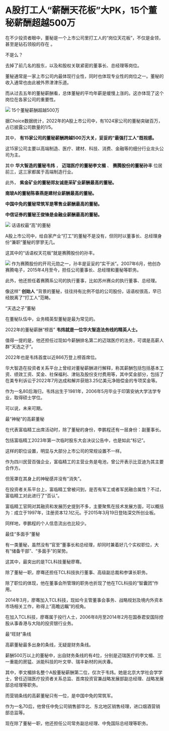 

# A股打工人“薪酬天花板”大PK，15个董秘薪酬超越500万

在不少投资者眼中，董秘是一个上市公司里打工人的“岗位天花板”，不仅是金领，甚至是钻石领般的存在 。

不是么？

去掉了前几名的股东，以及和股权关联紧密的董事长、总经理等岗位。

董秘通常是一家上市公司内最体现行业性，同时也体现专业性的岗位之一。董秘的收入通常也由此被外界津津乐道。

而从过去五年的董秘薪酬看，总体董秘的平均年薪是缓慢上涨的。这亦体现了这个岗位在各家公司的重要性。

![](https://inews.gtimg.com/om_bt/O0F33rWGvCKJI2tg9RPpmQEkBZnYRcxH8jJgZq44o9vaAAA/1000)
15个董秘薪酬超越500万

据Choice数据统计，2022年的A股上市公司中，有1024家公司的董秘突破百万，占已披露公司数量的1/5。

其中， **有15家公司的董秘薪酬跨越500万大关，妥妥的“最强打工人”既视感。**

这15家公司主要以高端制造、医疗、建材、科技、消费、金融等的细分行业龙头公司为主。

其中 **华大智造的董秘韦炜** ， **迈瑞医疗的董秘李文楣** 、 **赛腾股份的董秘孙丰** 位居前三，这三家都属于高端制造行业。

此外， **紫金矿业的董秘郑友诚是采矿业薪酬最高的董秘。**

**南玻A的董秘陈春燕是建材业薪酬最高的董秘。**

**中国中免的董秘常筑军是零售业薪酬最高的董秘。**

**中信证券的董秘王俊锋是金融业薪酬最高的董秘。**

![](https://inews.gtimg.com/om_bt/Os-DeYdo7GKrVvJSmNLxhq3fkSL-3JDTyxBBftM8jMrIsAA/1000)
话语权最“高”的董秘

A股上市公司中，给自家产业“打工”的董秘不是没有，但同时以董事长、总经理身份“兼职”董秘的寥寥无几。

这其中的“话语权天花板”就是赛腾股份的孙丰。

![](https://inews.gtimg.com/om_bt/O7H_zMjGmZoY4aF8GUWVr_jpGqQM33TMf8NJBMoLRLG_oAA/1000)
作为赛腾股份的开司元勋之一，孙丰是妥妥的“实干派”。2007年6月，他创办赛腾电子，2015年4月至今，担任公司董事长、总经理和董秘等职务。

此外，他还担任着赛腾系公司的执行董事，比如苏州赛众的执行董事、总经理。

像这样“ **创始人** ”背景的董秘，往往持有比例不低的公司股份，话语权很高，早已经脱离了“打工人”范畴。

“天选之子”董秘

在董秘队伍中，业务精英型董秘是最为常见的。

2022年的董秘薪酬“榜首” **韦炜就是一位华大智造法务线的精英人士。**

值得一提的是，他还担任过现如今薪酬排名第二的迈瑞医疗的法务，可谓是高薪人群“天选之子”。

2022年也是韦炜首度以近866万登上榜首席位。

华大智造在投资者关系平台上曾经对董秘薪酬进行解释，称其薪酬包括包括基本工资、绩效工资、奖金、社保福利、津贴及股份支付费用等，其中奖金部分，包括了在美专利诉讼于2022年7月达成和解并获赔3.25亿美元净赔偿金的专项奖金等。

作为一名80后海归，韦炜出生于1981年，2006年5月毕业于印第安纳大学法学专业，取得硕士学位。

可以说，未来可期。

最“神秘”的高薪董秘

在代表富临精工出席活动时，除了董秘的身份，李鹏程还有一层身份：副董事长。

包括富临精工2023年第一次临时股东大会决议公告中，也是如此“标记”。

这样的职位设置，明显与大部分上市公司的常规设置不一样。

作为四川民营百强企业，富临精工的主营业务是电池，曾公开表示比亚迪为其主要合作方。

但笼罩在其身上的神秘感并没有“消失”。

在投资者关系平台上，富临精工曾被问到，是否有军工或者军民融合属性？不过，富临精工对此进行了“否认”。

富临精工官网对其融资和发展历史提到不多，主要聚焦在技术发展方面，可以概括为：成立于1997年，注册资本12.1亿元。于2015年3月19日登陆深交所创业板。

同样地，李鹏程的个人信息流出也比较少。

最佳“多面手”董秘

有一类董秘，虽然没有“官至”董事长和总经理，却同时兼着好几个实权职位，大有“储备干部”、“多面手”的架势。

这其中，最突出的是TCL科技董秘廖骞。

除了董秘一职，廖骞还担任TCL科技执行董事、高级副总裁和参谋长职务。

除了职位的体现，他在董事会所管理的职务也折现了他在TCL科技的“智囊团”作用。

2014年3月，廖骞加入TCL科技，现如今主管董事会事务、战略规划及境内外资本市场相关工作，称得上“高瞻远瞩”的视角。

在加入TCL科技，廖骞属于投行人士，2006年8月至2014年2月在国泰君安国际控股从事香港与大陆的投资银行业务。

最“旺财”条线

高薪董秘最多出身的条线，无疑是财务条线。

薪酬500万以上的董秘中，出自财务条线的有4位，分别是迈瑞医疗的李文楣、三一重能的房猛、派能科技的叶文举、瑞丰新材的尚庆春。

其中，李文楣排名整个A股董秘薪酬第二位，仅次于韦炜。她是北京大学社会学学士，曾任迈瑞医疗投资者关系总监、首席投资官兼战略发展部副总经理、战略发展部总经理等职务。

而营销条线的高薪董秘只有一位，是中国中免的常筑军。

作为一名70后，他曾任中免公司销售部华北、东北地区销售经理，进口烟酒营销部总监等。

现在除了董秘一职，他还担任公司常务副总经理、中免国际总经理等职务。

